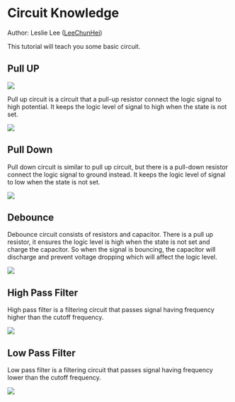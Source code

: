 # Circuit Knowledge

Author: Leslie Lee ([LeeChunHei](https://github.com/LeeChunHei))

This tutorial will teach you some basic circuit.

## Pull UP

![](https://github.com/hkust-smartcar/tutorials/raw/master/hardware/img/human_pull_up.jpg)

Pull up circuit is a circuit that a pull-up resistor connect the logic signal to high potential. It keeps the logic level of signal to high when the state is not set.

![](https://github.com/hkust-smartcar/tutorials/raw/master/hardware/img/pull_up.png)

## Pull Down

Pull down circuit is similar to pull up circuit, but there is a pull-down resistor connect the logic signal to ground instead. It keeps the logic level of signal to low when the state is not set.

![](https://github.com/hkust-smartcar/tutorials/raw/master/hardware/img/pull_down.png)

## Debounce

Debounce circuit consists of resistors and capacitor. There is a pull up resistor, it ensures the logic level is high when the state is not set and charge the capacitor. So when the signal is bouncing, the capacitor will discharge and prevent voltage dropping which will affect the logic level.

![](https://github.com/hkust-smartcar/tutorials/raw/master/hardware/img/debounce.jpg)

## High Pass Filter

High pass filter is a filtering circuit that passes signal having frequency higher than the cutoff frequency.

![](https://github.com/hkust-smartcar/tutorials/raw/master/hardware/img/high_pass_filter.png)

## Low Pass Filter

Low pass filter is a filtering circuit that passes signal having frequency lower than the cutoff frequency.

![](https://github.com/hkust-smartcar/tutorials/raw/master/hardware/img/low_pass_filter.png)



